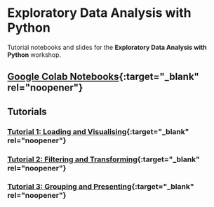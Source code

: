 # Exploratory Data Analysis with Python

Tutorial notebooks and slides for the **Exploratory Data Analysis with
Python** workshop.

## [Google Colab Notebooks](https://colab.google/){:target="_blank" rel="noopener"}

## Tutorials

### [Tutorial 1: Loading and Visualising](https://colab.research.google.com/github/ben-denham/python-eda/blob/main/tutorial_1/python_eda_tutorial_1.ipynb){:target="_blank" rel="noopener"}

### [Tutorial 2: Filtering and Transforming](https://colab.research.google.com/github/ben-denham/python-eda/blob/main/tutorial_2/python_eda_tutorial_2.ipynb){:target="_blank" rel="noopener"}

### [Tutorial 3: Grouping and Presenting](https://colab.research.google.com/github/ben-denham/python-eda/blob/main/tutorial_3/python_eda_tutorial_3.ipynb){:target="_blank" rel="noopener"}
